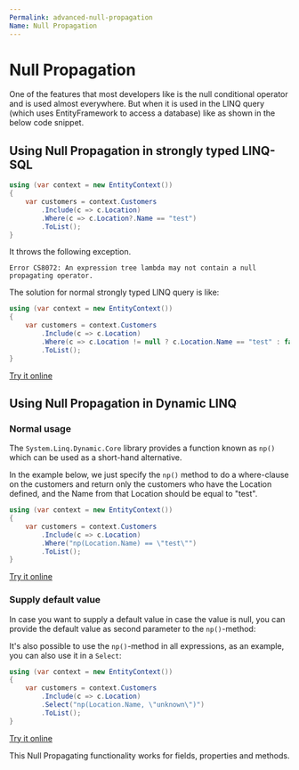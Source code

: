 ```yaml
---
Permalink: advanced-null-propagation
Name: Null Propagation
---
```


# Null Propagation

One of the features that most developers like is the null conditional operator and is used almost everywhere. But when it is used in the LINQ query (which uses EntityFramework to access a database) like as shown in the below code snippet.

## Using Null Propagation in strongly typed LINQ-SQL

``` cs
using (var context = new EntityContext())
{
    var customers = context.Customers
        .Include(c => c.Location)
        .Where(c => c.Location?.Name == "test")
        .ToList();
}
```

It throws the following exception.

`Error CS8072: An expression tree lambda may not contain a null propagating operator.`

The solution for normal strongly typed LINQ query is like:

``` cs
using (var context = new EntityContext())
{
    var customers = context.Customers
        .Include(c => c.Location)
        .Where(c => c.Location != null ? c.Location.Name == "test" : false)
        .ToList();
}
```

[Try it online](https://dotnetfiddle.net/qmi6D8)

## Using Null Propagation in Dynamic LINQ

### Normal usage

The `System.Linq.Dynamic.Core` library provides a function known as `np()` which can be used as a short-hand alternative.

In the example below, we just specify the `np()` method to do a where-clause on the customers and return only the customers who have the Location defined, and the Name from that Location should be equal to "test".

``` cs
using (var context = new EntityContext())
{
    var customers = context.Customers
        .Include(c => c.Location)
        .Where("np(Location.Name) == \"test\"")
        .ToList();
}
```

[Try it online](https://dotnetfiddle.net/AlCj05)

### Supply default value

In case you want to supply a default value in case the value is null, you can provide the default value as second parameter to the `np()`-method:

It's also possible to use the `np()`-method in all expressions, as an example, you can also use it in a `Select`:

``` cs
using (var context = new EntityContext())
{
    var customers = context.Customers
        .Include(c => c.Location)
        .Select("np(Location.Name, \"unknown\")")
        .ToList();
}
```

[Try it online](https://dotnetfiddle.net/adddbt)

This Null Propagating functionality works for fields, properties and methods.
